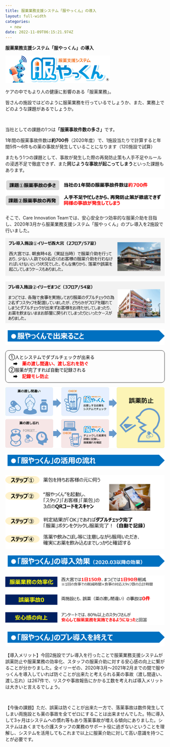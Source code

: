 ```yaml
---
title: 服薬業務支援システム「服やっくん」の導入
layout: full-width
categories:
  - new
date: 2022-11-09T06:15:21.974Z
---
```

<b>服薬業務支援システム「服やっくん」の導入</b>

![](/images/1629161442.png)

<p><span style="font-size: 14px;" data-mce-style="font-size: 14px;">ケアの中でもより人の健康に影響のある「服薬業務」。</span></p><p><span style="font-size: 14px;" data-mce-style="font-size: 14px;">皆さんの施設ではどのように服薬業務を行っているでしょうか、また、業務上でどのような課題があるでしょうか。</span></p><p><span style="font-size: 14px;" data-mce-style="font-size: 14px;">&nbsp;</span></p><p><span style="font-size: 14px;" data-mce-style="font-size: 14px;">当社としての課題の1つは<strong>「服薬事故件数の多さ」</strong>です。</span></p><p><span style="font-size: 14px;" data-mce-style="font-size: 14px;">1年間の服薬事故件数は<strong>約700件</strong>（2020年度）で、1施設当たりで計算すると年間5件～6件もの薬の事故が発生していることになります（120施設で試算）</span></p><p><span style="font-size: 14px;" data-mce-style="font-size: 14px;">またもう1つの課題として、事故が発生した際の再発防止策も人手不足やルールの浸透不足で徹底できず、また<strong>同じような事故が起こってしまう</strong>といった課題もあります。</span></p></div>

![](/images/1629161490.png)

<span style="font-size: 14px;" data-mce-style="font-size: 14px;">そこで、Care Innovation Teamでは、安心安全かつ効率的な服薬介助を目指し、2020年3月から服薬業務支援システム「服やっくん」のプレ導入を2施設で行いました。</span>

![](/images/1629161575.png)

![](/images/1629161596.png)

![](/images/1629262202.png)

<div style="padding: 10px; margin-bottom: 10px; border: 1px solid #333333; border-radius: 10px;" data-mce-style="padding: 10px; margin-bottom: 10px; border: 1px solid #333333; border-radius: 10px;"><span style="font-size: 14px; color: #000000;" data-mce-style="font-size: 14px; color: #000000;"><span style="font-size: 14px;" data-mce-style="font-size: 14px;">①人とシステムでダブルチェックが出来る<br> 　➡　<span style="color: #ff0000;" data-mce-style="color: #ff0000;"><strong>薬の渡し間違い、渡し忘れを防ぐ</strong></span></span><br> <span style="font-size: 14px;" data-mce-style="font-size: 14px;">➁服薬が完了すれば自動で記録される<br> 　➡　<span style="color: #ff0000;" data-mce-style="color: #ff0000;"><strong>記録モレ防止</strong></span></span><br></span></div>

![](/images/1629161832-1-.png)

![](/images/1629202111.png)

![](/images/1629161917.png)

![](/images/1629202118.png)

![](/images/1629162256.png)

![](/images/1629202128.png)

<div class="cc-m-text-inline-rte mce-content-body" data-name="text" id="cc-m-text-12302436960" contenteditable="true" style="position: relative;"><p><span style="font-size: 14px;" data-mce-style="font-size: 14px;">【導入メリット】今回2施設でプレ導入を行ったことで服薬業務支援システムが誤薬防止や服薬業務の効率化、スタッフの服薬介助に対する安心感の向上に繋がることが分かりました。全イリーゼの、2020年3月～2021年2月までの間で服やっくんを導入していれば防ぐことが出来たと考えられる薬の事故（渡し間違い、渡し忘れ）は267件で、リスクや事故報告にかかる工数を考えれば導入メリットは大きいと言えるでしょう。</span></p><p><span style="font-size: 14px;" data-mce-style="font-size: 14px;">&nbsp;</span></p><p><span style="font-size: 14px;" data-mce-style="font-size: 14px;">【今後の課題】ただ、誤薬は防ぐことが出来た一方で、落薬事故は数件発生してしまい両施設とも薬の事故を全てゼロにすることは出来ませんでした。特に導入して3ヶ月はシステムへの慣れ等もあり落薬事故が増える傾向にありました。システムはあくまでも介護スタッフの業務のサポート役に過ぎないということを理解し、システムを活用してもこれまで以上に服薬介助に対して高い意識を持つことが必要です。</span></p></div>